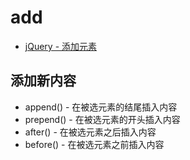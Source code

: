 # add

- [jQuery - 添加元素](http://www.w3school.com.cn/jquery/jquery_dom_add.asp)

## 添加新内容

- append() - 在被选元素的结尾插入内容
- prepend() - 在被选元素的开头插入内容
- after() - 在被选元素之后插入内容
- before() - 在被选元素之前插入内容
